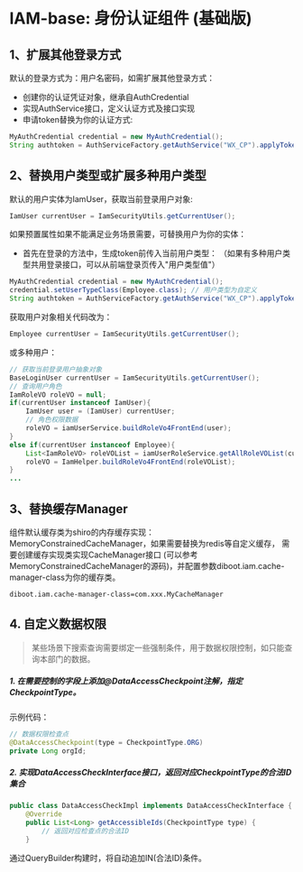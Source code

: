 # IAM-base: 身份认证组件 (基础版)

## 1、扩展其他登录方式
默认的登录方式为：用户名密码，如需扩展其他登录方式：
* 创建你的认证凭证对象，继承自AuthCredential
* 实现AuthService接口，定义认证方式及接口实现
* 申请token替换为你的认证方式: 
~~~java
MyAuthCredential credential = new MyAuthCredential();
String authtoken = AuthServiceFactory.getAuthService("WX_CP").applyToken(credential);
~~~

## 2、替换用户类型或扩展多种用户类型
默认的用户实体为IamUser，获取当前登录用户对象:
~~~java
IamUser currentUser = IamSecurityUtils.getCurrentUser();
~~~
如果预置属性如果不能满足业务场景需要，可替换用户为你的实体：
* 首先在登录的方法中，生成token前传入当前用户类型：
（如果有多种用户类型共用登录接口，可以从前端登录页传入"用户类型值"）
~~~java
MyAuthCredential credential = new MyAuthCredential();
credential.setUserTypeClass(Employee.class); // 用户类型为自定义
String authtoken = AuthServiceFactory.getAuthService("WX_CP").applyToken(credential);
~~~
获取用户对象相关代码改为：
~~~java
Employee currentUser = IamSecurityUtils.getCurrentUser();
~~~
或多种用户：
~~~java
// 获取当前登录用户抽象对象
BaseLoginUser currentUser = IamSecurityUtils.getCurrentUser();
// 查询用户角色
IamRoleVO roleVO = null;
if(currentUser instanceof IamUser){
    IamUser user = (IamUser) currentUser;
    // 角色权限数据
    roleVO = iamUserService.buildRoleVo4FrontEnd(user);
}
else if(currentUser instanceof Employee){
    List<IamRoleVO> roleVOList = iamUserRoleService.getAllRoleVOList(currentUser);
    roleVO = IamHelper.buildRoleVo4FrontEnd(roleVOList);
}
...
~~~

## 3、替换缓存Manager
组件默认缓存类为shiro的内存缓存实现：MemoryConstrainedCacheManager，如果需要替换为redis等自定义缓存，
需要创建缓存实现类实现CacheManager接口 (可以参考MemoryConstrainedCacheManager的源码)，并配置参数diboot.iam.cache-manager-class为你的缓存类。
```
diboot.iam.cache-manager-class=com.xxx.MyCacheManager
```

## 4. 自定义数据权限
> 某些场景下搜索查询需要绑定一些强制条件，用于数据权限控制，如只能查询本部门的数据。
##### 1. 在需要控制的字段上添加@DataAccessCheckpoint注解，指定CheckpointType。
示例代码：
~~~java
// 数据权限检查点
@DataAccessCheckpoint(type = CheckpointType.ORG)
private Long orgId;
~~~
##### 2. 实现DataAccessCheckInterface接口，返回对应CheckpointType的合法ID集合
~~~java
public class DataAccessCheckImpl implements DataAccessCheckInterface {
    @Override
    public List<Long> getAccessibleIds(CheckpointType type) {
        // 返回对应检查点的合法ID
    }
~~~
通过QueryBuilder构建时，将自动追加IN(合法ID)条件。